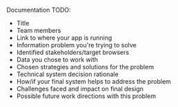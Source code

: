 Documentation TODO: 
- Title
- Team members
- Link to where your app is running
- Information problem you're trying to solve
- Identified stakeholders/target browsers
- Data you chose to work with
- Chosen strategies and solutions for the problem
- Technical system decision rationale
- How/if your final system helps to address the problem
- Challenges faced and impact on final design
- Possible future work directions with this problem